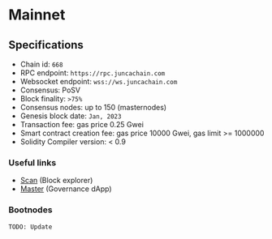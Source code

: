 # Mainnet

## Specifications

- Chain id: `668`
- RPC endpoint: `https://rpc.juncachain.com`
- Websocket endpoint: `wss://ws.juncachain.com`
- Consensus: PoSV
- Block finality: `>75%`
- Consensus nodes: up to 150 (masternodes)
- Genesis block date: `Jan, 2023`
- Transaction fee: gas price 0.25 Gwei
- Smart contract creation fee: gas price 10000 Gwei, gas limit >= 1000000
- Solidity Compiler version: < 0.9

### Useful links

- [Scan](https://scan.juncachain.com) (Block explorer)
- [Master](https://master.juncachain.com) (Governance dApp)

### Bootnodes

```
TODO: Update
```

